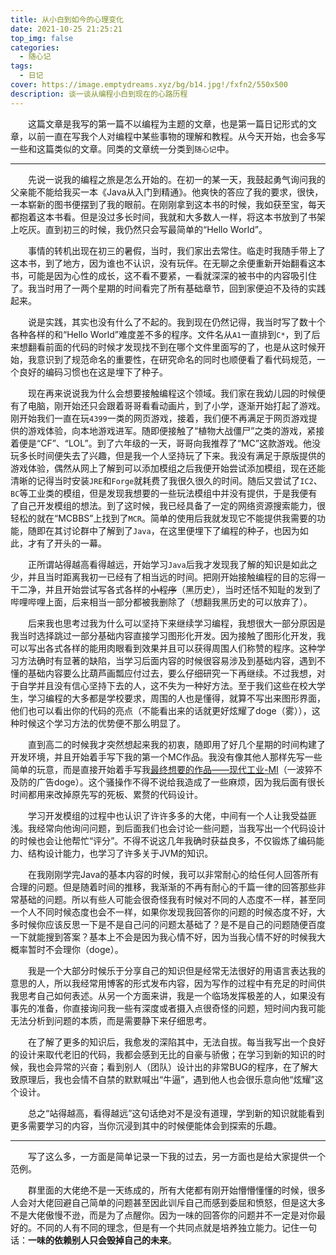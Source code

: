 ```yaml
---
title: 从小白到如今的心理变化
date: 2021-10-25 21:25:21
top_img: false
categories:
  - 随心记
tags:
  - 日记
cover: https://image.emptydreams.xyz/bg/b14.jpg!/fxfn2/550x500
description: 谈一谈从编程小白到现在的心路历程
---
```


&emsp;&emsp;这篇文章是我写的第一篇不以编程为主题的文章，也是第一篇日记形式的文章，以前一直在写我个人对编程中某些事物的理解和教程。从今天开始，也会多写一些和这篇类似的文章。同类的文章统一分类到`随心记`中。

---

&emsp;&emsp;先说一说我的编程之旅是怎么开始的。在初一的某一天，我鼓起勇气询问我的父亲能不能给我买一本《Java从入门到精通》。他爽快的答应了我的要求，很快，一本崭新的图书便摆到了我的眼前。在刚刚拿到这本书的时候，我如获至宝，每天都抱着这本书看。但是没过多长时间，我就和大多数人一样，将这本书放到了书架上吃灰。直到初三的时候，我仍然只会写最简单的“Hello World”。

&emsp;&emsp;事情的转机出现在初三的暑假，当时，我们家出去常住。临走时我随手带上了这本书，到了地方，因为谁也不认识，没有玩伴。在无聊之余便重新开始翻看这本书，可能是因为心性的成长，这不看不要紧，一看就深深的被书中的内容吸引住了。我当时用了一两个星期的时间看完了所有基础章节，回到家便迫不及待的实践起来。

&emsp;&emsp;说是实践，其实也没有什么了不起的。我到现在仍然记得，我当时写了数十个各种各样的和“Hello World”难度差不多的程序。文件名从`A1`一直排到`C*`，到了后来想翻看前面的代码的时候才发现找不到在哪个文件里面写的了，也是从这时候开始，我意识到了规范命名的重要性，在研究命名的同时也顺便看了看代码规范，一个良好的编码习惯也在这是埋下了种子。

&emsp;&emsp;现在再来说说我为什么会想要接触编程这个领域。我们家在我幼儿园的时候便有了电脑，刚开始还只会跟着哥哥看看动画片，到了小学，逐渐开始打起了游戏。刚开始我们一直在玩`4399`一类的网页游戏，接着，我们便不再满足于网页游戏提供的游戏体验，向本地游戏进军。随即便接触了“植物大战僵尸”之类的游戏，紧接着便是“CF”、“LOL”。到了六年级的一天，哥哥向我推荐了“MC”这款游戏。他没玩多长时间便失去了兴趣，但是我一个人坚持玩了下来。我没有满足于原版提供的游戏体验，偶然从网上了解到可以添加模组之后我便开始尝试添加模组，现在还能清晰的记得当时安装`JRE`和`Forge`就耗费了我很久很久的时间。随后又尝试了`IC2`、`BC`等工业类的模组，但是发现我想要的一些玩法模组中并没有提供，于是我便有了自己开发模组的想法。到了这时候，我已经具备了一定的网络资源搜索能力，很轻松的就在“MCBBS”上找到了`MCR`。简单的使用后我就发现它不能提供我需要的功能，随即在其讨论群中了解到了`Java`，在这里便埋下了编程的种子，也因为如此，才有了开头的一幕。

&emsp;&emsp;正所谓站得越高看得越远，开始学习`Java`后我才发现我了解的知识是如此之少，并且当时距离我初一已经有了相当远的时间。把刚开始接触编程的目的忘得一干二净，并且开始尝试写各式各样的~~小程序~~（黑历史），当时还恬不知耻的发到了哔哩哔哩上面，后来相当一部分都被我删除了（想翻我黑历史的可以放弃了）。

&emsp;&emsp;后来我也思考过我为什么可以坚持下来继续学习编程，我想很大一部分原因是我当时选择跳过一部分基础内容直接学习图形化开发。因为接触了图形化开发，我可以写出各式各样的能用肉眼看到效果并且可以获得周围人们称赞的程序。这种学习方法确时有显著的缺陷，当学习后面内容的时候很容易涉及到基础内容，遇到不懂的基础内容要么比葫芦画瓢应付过去，要么仔细研究一下再继续。不过我想，对于自学并且没有信心坚持下去的人，这不失为一种好方法。至于我们这些在校大学生，学习编程的大多都是学校要求，周围的人也是懂得，就算不写出来图形界面，他们也可以看出你的代码的亮点（不能看出来的话就更好炫耀了doge（雾）），这种时候这个学习方法的优势便不那么明显了。

&emsp;&emsp;直到高二的时候我才突然想起来我的初衷，随即用了好几个星期的时间构建了开发环境，并且开始着手写下我的第一个MC作品。我没有像其他人那样先写一些简单的玩意，而是直接开始着手写我[最终想要的作品——现代工业-MI](https://afdian.net/@emptydreams)（一波猝不及防的广告doge）。这个骚操作不得不说给我造成了一些麻烦，因为我后面有很长时间都用来改掉原先写的死板、累赘的代码设计。

&emsp;&emsp;学习开发模组的过程中也认识了许许多多的大佬，中间有一个人让我受益匪浅。我经常向他询问问题，到后面我们也会讨论一些问题，当我写出一个代码设计的时候也会让他帮忙“评分”。不得不说这几年我确时获益良多，不仅锻炼了编码能力、结构设计能力，也学习了许多关于JVM的知识。

&emsp;&emsp;在我刚刚学完Java的基本内容的时候，我可以非常耐心的给任何人回答所有合理的问题。但是随着时间的推移，我渐渐的不再有耐心的千篇一律的回答那些非常基础的问题。所以有些人可能会很奇怪我有时候对不同的人态度不一样，甚至同一个人不同时候态度也会不一样，如果你发现我回答你的问题的时候态度不好，大多时候你应该反思一下是不是自己问的问题太基础了？是不是自己的问题随便百度一下就能搜到答案？基本上不会是因为我心情不好，因为当我心情不好的时候我大概率暂时不会理你（doge）。

&emsp;&emsp;我是一个大部分时候乐于分享自己的知识但是经常无法很好的用语言表达我的意思的人，所以我经常用博客的形式发布内容，因为写作的过程中有充足的时间供我思考自己如何表述。从另一个方面来讲，我是一个临场发挥极差的人，如果没有事先的准备，你直接询问我一些有深度或者摄入点很奇怪的问题，短时间内我可能无法分析到问题的本质，而是需要静下来仔细思考。

&emsp;&emsp;在了解了更多的知识后，我愈发的深陷其中，无法自拔。每当我写出一个良好的设计来取代老旧的代码，我都会感到无比的自豪与骄傲；在学习到新的知识的时候，我也会异常的兴奋；看到别人（团队）设计出的非常BUG的程序，在了解大致原理后，我也会情不自禁的默默喊出“牛逼”，遇到他人也会很乐意向他“炫耀”这个设计。

&emsp;&emsp;总之“站得越高，看得越远”这句话绝对不是没有道理，学到新的知识就能看到更多需要学习的内容，当你沉浸到其中的时候便能体会到探索的乐趣。

---

&emsp;&emsp;写了这么多，一方面是简单记录一下我的过去，另一方面也是给大家提供一个范例。

&emsp;&emsp;群里面的大佬绝不是一天练成的，所有大佬都有刚开始懵懵懂懂的时候，很多人会对大佬回避自己简单的问题甚至因此训斥自己而感到委屈和愤怒，但是这大多不是大佬傲慢不逊，而是为了点醒你。因为一味的回答你的问题并不一定是对你最好的。不同的人有不同的理念，但是有一个共同点就是培养独立能力。记住一句话：**一味的依赖别人只会毁掉自己的未来**。

